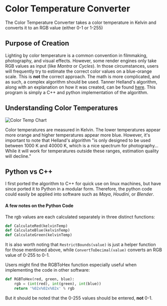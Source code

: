 # Color Temperature Converter

The Color Temperature Converter takes a color temperature in Kelvin and converts it to an RGB value (either 0-1 or 1-255)

## Purpose of Creation

Lighting by color temperature is a common convention in filmmaking, photography, and visual effects. However, some render engines only take RGB values as input (like *Mantra* or *Cycles*). In those circumstances, users will frequently try to estimate the correct color values on a blue-orange scale. This is **not** the correct approach. The math is more complicated, and as such, a complex algorithm should be used. Tanner Helland's algorithm, along with an explanation on how it was created, can be found [here](https://tannerhelland.com/2012/09/18/convert-temperature-rgb-algorithm-code.html). This program is simply a C++ and python implementation of the algorithm.

## Understanding Color Temperatures

![Color Temp Chart](https://user-images.githubusercontent.com/70725104/113328527-a3e22f00-92d9-11eb-9046-77a511dc1521.jpeg)

Color temperatures are measured in Kelvin. The lower temperatures appear more orange and higher temperatures appear more blue. However, it's important to note that Helland's algorithm "is only designed to be used between 1000 K and 40000 K, which is a nice spectrum for photography... While it will work for temperatures outside these ranges, estimation quality will decline."

## Python vs C++

I first ported the algorithm to C++ for quick use on linux machines, but have since ported it to Python in a modular form. Therefore, the python code could easily be applied into software such as *Maya*, *Houdini*, or *Blender*.

#### A few notes on the Python Code
The rgb values are each calculated separately in three distinct functions:
```python
def CalculateRed(kelvinTemp)
def CalculateBlue(kelvinTemp)
def CalculateGreen(kelvinTemp)
```

It is also worth noting that `RestrictBounds(value)` is just a helper function for those mentioned above, while `ConvertToDecimal(value)` converts an RGB value of 0-255 to 0-1. 

Users might find the RGBToHex function especially useful when implementing the code in other software:
```python
def RGBToHex(red, green, blue):
    rgb = (int(red), int(green), int(blue))
    return '%02x%02x%02x' % rgb
```

But it should be noted that the 0-255 values should be entered, **not** 0-1.
